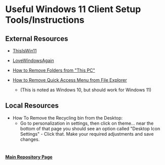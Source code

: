 # Useful Windows 11 Client Setup Tools/Instructions

## External Resources

* [ThisIsWin11](https://github.com/builtbybel/ThisIsWin11)

* [LoveWindowsAgain](https://github.com/builtbybel/LoveWindowsAgain)

* [How to Remove Folders from "This PC"](https://winaero.com/windows-11-remove-folders-from-this-pc/)

* [How to Remove Quick Access Menu from File Explorer](https://community.spiceworks.com/how_to/166304-removing-quick-access-from-windows-10-file-explorer) 
  *  (This is noted as Windows 10, but should work for Windows 11)

## Local Resources 

* How To Remove the Recycling bin from the Desktop: 
  * Go to personalization in settings, then click on theme... near the bottom of that page you should see an option called "Desktop Icon Settings" - Click that. Make your required adjustments and save changes. 

#
#### [Main Repository Page](https://github.com/mycroftwilde/portainer_templates)
